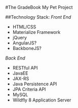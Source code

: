 #The GradeBook
My Pet Project

##Technology Stack:
*Front End*
* HTML/CSS
* Materialize Framework
* jQuery
* AngularJS?
* BackboneJS?

*Back End*
* RESTful API
* JavaEE
* JAX-RS
* Java Persistence API
* JPA Criteria API
* MySQL
* Wildfly 8 Application Server


